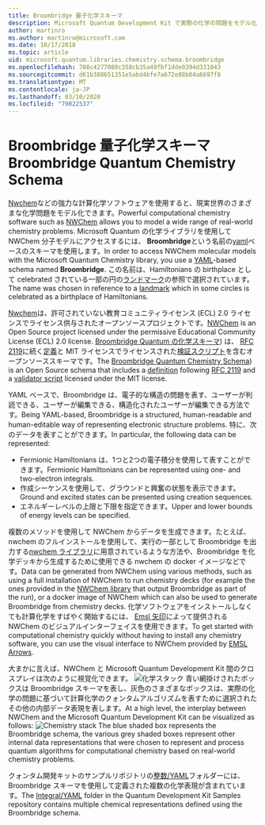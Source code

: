 ```yaml
---
title: Broombridge 量子化学スキーマ
description: Microsoft Quantum Development Kit で実際の化学の問題をモデル化するために使用される Broombridge quantum の化学スキーマの概要。
author: martinro
ms.author: martinro@microsoft.com
ms.date: 10/17/2018
ms.topic: article
uid: microsoft.quantum.libraries.chemistry.schema.broombridge
ms.openlocfilehash: 708c4277080c358cb35a49fbf1dde0394d331043
ms.sourcegitcommit: d61b388651351e5abd4bfe7a672e88b84a6697f8
ms.translationtype: MT
ms.contentlocale: ja-JP
ms.lasthandoff: 03/10/2020
ms.locfileid: "79022537"
---
```

# <a name="broombridge-quantum-chemistry-schema"></a><span data-ttu-id="bc198-103">Broombridge 量子化学スキーマ</span><span class="sxs-lookup"><span data-stu-id="bc198-103">Broombridge Quantum Chemistry Schema</span></span> # 

<span data-ttu-id="bc198-104">[Nwchem](http://www.nwchem-sw.org/)などの強力な計算化学ソフトウェアを使用すると、現実世界のさまざまな化学問題をモデル化できます。</span><span class="sxs-lookup"><span data-stu-id="bc198-104">Powerful computational chemistry software such as [NWChem](http://www.nwchem-sw.org/) allows you to model a wide range of real-world chemistry problems.</span></span> <span data-ttu-id="bc198-105">Microsoft Quantum の化学ライブラリを使用して NWChem 分子モデルにアクセスするには、 **Broombridge**という名前の[yaml](https://en.wikipedia.org/wiki/YAML)ベースのスキーマを使用します。</span><span class="sxs-lookup"><span data-stu-id="bc198-105">In order to access NWChem molecular models with the Microsoft Quantum Chemistry library, you use a [YAML](https://en.wikipedia.org/wiki/YAML)-based schema named **Broombridge**.</span></span> <span data-ttu-id="bc198-106">この名前は、Hamiltonians の birthplace として celebrated されている一部の円の[ランドマーク](https://en.wikipedia.org/wiki/Broom_Bridge)の参照で選択されています。</span><span class="sxs-lookup"><span data-stu-id="bc198-106">The name was chosen in reference to a [landmark](https://en.wikipedia.org/wiki/Broom_Bridge) which in some circles is celebrated as a birthplace of Hamiltonians.</span></span> 

<span data-ttu-id="bc198-107">[Nwchem](https://github.com/nwchemgit/nwchem)は、許可されていない教育コミュニティライセンス (ECL) 2.0 ライセンスでライセンス供与されたオープンソースプロジェクトです。</span><span class="sxs-lookup"><span data-stu-id="bc198-107">[NWChem](https://github.com/nwchemgit/nwchem) is an Open Source project licensed under the permissive Educational Community License (ECL) 2.0 license.</span></span> <span data-ttu-id="bc198-108">[Broombridge Quantum の化学スキーマ](https://docs.microsoft.com/quantum/libraries/chemistry/schema/spec_v_0_2)) は、 [RFC 2119](https://tools.ietf.org/html/rfc2119)に続く[定義](https://raw.githubusercontent.com/Microsoft/Quantum/master/Chemistry/Schema/broombridge-0.1.schema.json)と MIT ライセンスでライセンスされた[検証スクリプト](https://raw.githubusercontent.com/Microsoft/Quantum/master/Chemistry/Schema/validator.py)を含むオープンソーススキーマです。</span><span class="sxs-lookup"><span data-stu-id="bc198-108">The [Broombridge Quantum Chemistry Schema](https://docs.microsoft.com/quantum/libraries/chemistry/schema/spec_v_0_2)) is an Open Source schema that includes a [definition](https://raw.githubusercontent.com/Microsoft/Quantum/master/Chemistry/Schema/broombridge-0.1.schema.json) following [RFC 2119](https://tools.ietf.org/html/rfc2119) and a [validator script](https://raw.githubusercontent.com/Microsoft/Quantum/master/Chemistry/Schema/validator.py) licensed under the MIT license.</span></span> 

<span data-ttu-id="bc198-109">YAML ベースで、Broombridge は、電子的な構造の問題を表す、ユーザーが判読できる、ユーザーが編集できる、構造化されたユーザーが編集できる方法です。</span><span class="sxs-lookup"><span data-stu-id="bc198-109">Being YAML-based, Broombridge is a structured, human-readable and human-editable way of representing electronic structure problems.</span></span> <span data-ttu-id="bc198-110">特に、次のデータを表すことができます。</span><span class="sxs-lookup"><span data-stu-id="bc198-110">In particular, the following data can be represented:</span></span>
- <span data-ttu-id="bc198-111">Fermionic Hamiltonians は、1つと2つの電子積分を使用して表すことができます。</span><span class="sxs-lookup"><span data-stu-id="bc198-111">Fermionic Hamiltonians can be represented using one- and two-electron integrals.</span></span>
- <span data-ttu-id="bc198-112">作成シーケンスを使用して、グラウンドと興奮の状態を表示できます。</span><span class="sxs-lookup"><span data-stu-id="bc198-112">Ground and excited states can be presented using creation sequences.</span></span>
- <span data-ttu-id="bc198-113">エネルギーレベルの上限と下限を指定できます。</span><span class="sxs-lookup"><span data-stu-id="bc198-113">Upper and lower bounds of energy levels can be specified.</span></span>

<span data-ttu-id="bc198-114">複数のメソッドを使用して NWChem からデータを生成できます。たとえば、nwchem のフルインストールを使用して、実行の一部として Broombridge を出力する[nwchem ライブラリ](https://github.com/nwchemgit/nwchem/tree/master/QA/chem_library_tests)に用意されているような方法や、Broombridge を化学デッキから生成するために使用できる nwchem の docker イメージなどです。</span><span class="sxs-lookup"><span data-stu-id="bc198-114">Data can be generated from NWChem using various methods, such as using a full installation of NWChem to run chemistry decks (for example the ones provided in the [NWChem library](https://github.com/nwchemgit/nwchem/tree/master/QA/chem_library_tests) that output Broombridge as part of the run), or a docker image of NWChem which can also be used to generate Broombridge from chemistry decks.</span></span> <span data-ttu-id="bc198-115">化学ソフトウェアをインストールしなくても計算化学をすばやく開始するには、 [Emsl 矢印](https://arrows.emsl.pnnl.gov/api/qsharp_chem)によって提供される NWChem のビジュアルインターフェイスを使用できます。</span><span class="sxs-lookup"><span data-stu-id="bc198-115">To get started with computational chemistry quickly without having to install any chemistry software, you can use the visual interface to NWChem provided by [EMSL Arrows](https://arrows.emsl.pnnl.gov/api/qsharp_chem).</span></span>

<span data-ttu-id="bc198-116">大まかに言えば、NWChem と Microsoft Quantum Development Kit 間のクロスプレイは次のように視覚化できます。 ![化学スタック](~/media/broombridge.png) 青い網掛けされたボックスは Broombridge スキーマを表し、灰色のさまざまなボックスは、実際の化学の問題に基づいて計算化学のクォンタムアルゴリズムを表すために選択されたその他の内部データ表現を表します。</span><span class="sxs-lookup"><span data-stu-id="bc198-116">At a high level, the interplay between NWChem and the Microsoft Quantum Development Kit can be visualized as follows: ![Chemistry stack](~/media/broombridge.png) The blue shaded box represents the Broombridge schema, the various grey shaded boxes represent other internal data representations that were chosen to represent and process quantum algorithms for computational chemistry based on real-world chemistry problems.</span></span>

<span data-ttu-id="bc198-117">クォンタム開発キットのサンプルリポジトリの[整数/YAML](https://github.com/microsoft/Quantum/tree/master/samples/chemistry/IntegralData/YAML)フォルダーには、Broombridge スキーマを使用して定義された複数の化学表現が含まれています。</span><span class="sxs-lookup"><span data-stu-id="bc198-117">The [Integral/YAML](https://github.com/microsoft/Quantum/tree/master/samples/chemistry/IntegralData/YAML) folder in the Quantum Development Kit Samples repository contains multiple chemical representations defined using the Broombridge schema.</span></span>
